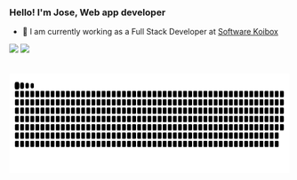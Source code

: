 ### Hello! I'm Jose, Web app developer

- 🔭 I am currently working as a Full Stack Developer at <a href='https://koibox.cloud'>Software Koibox</a> 

<div>
  <img height="180em" src="https://github-readme-stats.vercel.app/api?username=Joorgi&count_private=true&show_icons=true&include_all_commits=true&locale=es&theme=tokyonight&hide_border=true" />
  <img height="180em" src="https://github-readme-stats.vercel.app/api/top-langs/?username=Joorgi&layout=compact&langs_count=16&theme=tokyonight&hide_border=true" />
</div>

<div style="display: inline_block"><br>
  <img align="center" alt="" height="40" with="50" src="https://cdn.jsdelivr.net/gh/devicons/devicon/icons/php/php-original.svg" />
  <img align="center" alt="" height="40" with="50" src="https://cdn.jsdelivr.net/gh/devicons/devicon/icons/symfony/symfony-original.svg" />
  <img align="center" alt="" height="40" with="50" src="https://cdn.jsdelivr.net/gh/devicons/devicon@latest/icons/python/python-original.svg" />
  <img align="center" alt="" height="40" with="50" src="https://cdn.jsdelivr.net/gh/devicons/devicon@latest/icons/django/django-plain-wordmark.svg" />
  <img align="center" alt="" height="40" with="50" src="https://cdn.jsdelivr.net/gh/devicons/devicon@latest/icons/vuejs/vuejs-original-wordmark.svg" />
</div>

<div>
  <img height="180em" src="https://raw.githubusercontent.com/joorgi/joorgi/output/github-snake-dark.svg" />
</div>
